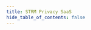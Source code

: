 ```yaml
---
title: STRM Privacy SaaS
hide_table_of_contents: false
---
```


[//]: # (TODO fill out this document)
